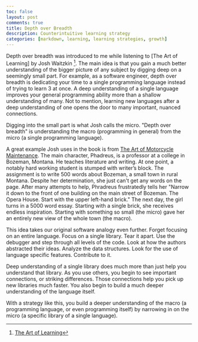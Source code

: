```yaml
---
toc: false
layout: post
comments: true
title: Depth over Breadth
description: Counterintuitive learning strategy
categories: [markdown, learning, learning strategies, growth] 
---
```

Depth over breadth was introduced to me while listening to [The Art of Learning] by Josh Waitzkin [^1]. 
The main idea is that you gain a much better understanding of the bigger picture of any subject by digging deep on a seemingly small part. For example, as a software engineer, depth over breadth is dedicating your time to a single programming language instead of trying to learn 3 at once. A deep understanding of a single language improves your general programming ability more than a shallow understanding of many. Not to mention, learning new languages after a deep understanding of one opens the door to many important, nuanced connections. 

Digging into the small part is what Josh calls the micro. "Depth over breadth" is understanding the macro (programming in general) from the micro (a single programming language). 

A great example Josh uses in the book is from [The Art of Motorcycle Maintenance](https://www.amazon.com/Zen-Art-Motorcycle-Maintenance-Inquiry/dp/0060839872/ref=sr_1_2?crid=5B53JPNMK4KC&dchild=1&keywords=the+art+of+motorcycle+maintenance&qid=1595588821&s=books&sprefix=The+art+of+motor%2Cstripbooks%2C142&sr=1-2). The main character, Phadreus, is a professor at a college in Bozeman, Montana. He teaches literature and writing. At one point, a notably hard working student is stumped with writer’s block. The assignment is to write 500 words about Bozeman, a small town in rural Montana. Despite her determination, she just can't get any words on the page. After many attempts to help, Phradreus frustratedly tells her "Narrow it down to the front of one building on the main street of Bozeman. The Opera House. Start with the upper left-hand brick." The next day, the girl turns in a 5000 word essay. Starting with a single brick, she receives endless inspiration. Starting with something so small (the micro) gave her an entirely new view of the whole town (the macro).

This idea takes our original software analogy even further. Forget focusing on an entire language. Focus on a single library. Tear it apart. Use the debugger and step through all levels of the code. Look at how the authors abstracted their ideas. Analyze the data structures. Look for the use of language specific features. Contribute to it.

Deep understanding of a single library does much more than just help you understand that library. As you use others, you begin to see important connections, or striking differences. Those connections help you pick up new libraries much faster. You also begin to build a much deeper understanding of the language itself.  

With a strategy like this, you build a deeper understanding of the macro (a programming language, or even programming itself) by narrowing in on the micro (a specific library of a single language). 


[^1]: [The Art of Learning](https://www.amazon.com/Art-Learning-Journey-Optimal-Performance-ebook/dp/B000QCQ970)


